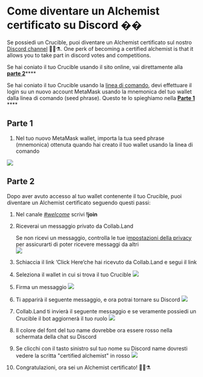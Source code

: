 # Come diventare un  Alchemist certificato su Discord ��

Se possiedi un Crucible, puoi diventare un Alchemist certificato sul nostro [Discord channel](https://discord.com/invite/qWQQMMKjKe) 🧙‍♂️⚗. One perk of becoming a certified alchemist is that it allows you to take part in discord votes and competitions.

Se hai coniato il tuo Crucible usando il sito online, vai direttamente alla  [**parte 2**](https://app.gitbook.com/@alchemist-docs/s/mist/~/drafts/-Ma-pveR2eOE4ZEzlPt_/v/italian/crucible/how-to-become-a-certified-alchemist-on-discord#part-2)\*\*\*\*

Se hai coniato il tuo Crucible usando la [linea di comando](https://github.com/alchemistcoin/alchemist), devi effettuare il login su un nuovo account   MetaMask usando la mnemonica del tuo wallet dalla linea di comando \(seed phrase\). Questo te lo spieghiamo nella [**Parte 1**](https://app.gitbook.com/@alchemist-docs/s/mist/~/drafts/-Ma-pveR2eOE4ZEzlPt_/v/italian/crucible/how-to-become-a-certified-alchemist-on-discord#part-1) ****

## **Parte 1**

1. Nel tuo nuovo MetaMask wallet, importa la tua seed phrase \(mnemonica\) ottenuta quando hai creato il tuo wallet usando la linea di comando

![](https://i.imgur.com/4RxfjZs.png)

## **Parte 2**

Dopo aver avuto accesso al tuo wallet contenente il tuo Crucible, puoi diventare un  Alchemist certificato seguendo questi passi: 

1. Nel canale [_\#welcome_](http://discord.alchemist.wtf) scrivi **!join**
2. Riceverai un messaggio privato da Collab.Land

   Se non ricevi un messaggio,  controlla le tue i[mpostazioni della privacy](https://support.discord.com/hc/en-us/articles/217916488-Blocking-Privacy-Settings-) per assicurarti di poter ricevere messaggi da altri  
   ![](https://i.imgur.com/2UvO1ZL.png)

3. Schiaccia il link ‘Click Here’che hai ricevuto da Collab.Land e segui il link
4. Seleziona il wallet in cui si trova il tuo Crucible  ![](https://i.imgur.com/y4bXisJ.png)
5. Firma un messaggio ![](https://i.imgur.com/nF29cFo.png)
6. Ti apparirà il seguente messaggio, e ora potrai tornare su Discord ![](https://i.imgur.com/WVIelT9.png)
7. Collab.Land ti invierà il seguente messaggio e se veramente possiedi un Crucible il bot aggiornerà il tuo ruolo ![](https://i.imgur.com/1UMmipM.png)
8. Il colore del font del tuo name dovrebbe ora essere rosso nella schermata della chat su Discord 
9. Se clicchi con il tasto sinistro sul tuo nome su Discord name dovresti vedere la scritta "certified alchemist" in rosso ![](https://i.imgur.com/KTO91Q1.png)
10. Congratulazioni, ora sei un Alchemist certificato! 🧙‍♂️⚗

